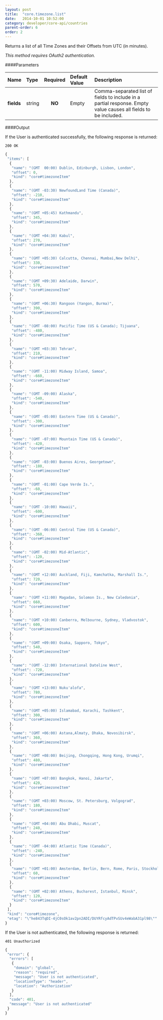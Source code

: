 ```yaml
---
layout: post
title:  "core.timezone.list"
date:   2014-10-01 10:52:00
category: developer/core-api/countries
parent-order: 6
order: 2
---
```


Returns a list of all Time Zones and their Offsets from UTC (in minutes).

*This method requires OAuth2 authentication.*

####Parameters

| Name    | Type   | Required | Default Value | Description |
|:--------|:-------|:--------:|:--------------|:------------|
| **fields**  | string |  **NO**  | Empty | Comma-separated list of fields to include in a partial response. Empty value causes all fields to be included. |

####Output

If the User is authenticated successfully, the following response is returned:

```200 OK```

```javascript
{
 "items": [
  {
   "name": "(GMT  00:00) Dublin, Edinburgh, Lisbon, London",
   "offset": 0,
   "kind": "core#timezoneItem"
  },
  {
   "name": "(GMT -03:30) NewfoundLand Time (Canada)",
   "offset": -210,
   "kind": "core#timezoneItem"
  },
  {
   "name": "(GMT +05:45) Kathmandu",
   "offset": 345,
   "kind": "core#timezoneItem"
  },
  {
   "name": "(GMT +04:30) Kabul",
   "offset": 270,
   "kind": "core#timezoneItem"
  },
  {
   "name": "(GMT +05:30) Calcutta, Chennai, Mumbai,New Delhi",
   "offset": 330,
   "kind": "core#timezoneItem"
  },
  {
   "name": "(GMT +09:30) Adelaide, Darwin",
   "offset": 570,
   "kind": "core#timezoneItem"
  },
  {
   "name": "(GMT +06:30) Rangoon (Yangon, Burma)",
   "offset": 390,
   "kind": "core#timezoneItem"
  },
  {
   "name": "(GMT -08:00) Pacific Time (US & Canada); Tijuana",
   "offset": -480,
   "kind": "core#timezoneItem"
  },
  {
   "name": "(GMT +03:30) Tehran",
   "offset": 210,
   "kind": "core#timezoneItem"
  },
  {
   "name": "(GMT -11:00) Midway Island, Samoa",
   "offset": -660,
   "kind": "core#timezoneItem"
  },
  {
   "name": "(GMT -09:00) Alaska",
   "offset": -540,
   "kind": "core#timezoneItem"
  },
  {
   "name": "(GMT -05:00) Eastern Time (US & Canada)",
   "offset": -300,
   "kind": "core#timezoneItem"
  },
  {
   "name": "(GMT -07:00) Mountain Time (US & Canada)",
   "offset": -420,
   "kind": "core#timezoneItem"
  },
  {
   "name": "(GMT -03:00) Buenos Aires, Georgetown",
   "offset": -180,
   "kind": "core#timezoneItem"
  },
  {
   "name": "(GMT -01:00) Cape Verde Is.",
   "offset": -60,
   "kind": "core#timezoneItem"
  },
  {
   "name": "(GMT -10:00) Hawaii",
   "offset": -600,
   "kind": "core#timezoneItem"
  },
  {
   "name": "(GMT -06:00) Central Time (US & Canada)",
   "offset": -360,
   "kind": "core#timezoneItem"
  },
  {
   "name": "(GMT -02:00) Mid-Atlantic",
   "offset": -120,
   "kind": "core#timezoneItem"
  },
  {
   "name": "(GMT +12:00) Auckland, Fiji, Kamchatka, Marshall Is.",
   "offset": 720,
   "kind": "core#timezoneItem"
  },
  {
   "name": "(GMT +11:00) Magadan, Solomon Is., New Caledonia",
   "offset": 660,
   "kind": "core#timezoneItem"
  },
  {
   "name": "(GMT +10:00) Canberra, Melbourne, Sydney, Vladvostok",
   "offset": 600,
   "kind": "core#timezoneItem"
  },
  {
   "name": "(GMT +09:00) Osaka, Sapporo, Tokyo",
   "offset": 540,
   "kind": "core#timezoneItem"
  },
  {
   "name": "(GMT -12:00) International Dateline West",
   "offset": -720,
   "kind": "core#timezoneItem"
  },
  {
   "name": "(GMT +13:00) Nuku'alofa",
   "offset": 780,
   "kind": "core#timezoneItem"
  },
  {
   "name": "(GMT +05:00) Islamabad, Karachi, Tashkent",
   "offset": 300,
   "kind": "core#timezoneItem"
  },
  {
   "name": "(GMT +06:00) Astana,Almaty, Dhaka, Novosibirsk",
   "offset": 360,
   "kind": "core#timezoneItem"
  },
  {
   "name": "(GMT +08:00) Beijing, Chongqing, Hong Kong, Urumqi",
   "offset": 480,
   "kind": "core#timezoneItem"
  },
  {
   "name": "(GMT +07:00) Bangkok, Hanoi, Jakarta",
   "offset": 420,
   "kind": "core#timezoneItem"
  },
  {
   "name": "(GMT +03:00) Moscow, St. Petersburg, Volgograd",
   "offset": 180,
   "kind": "core#timezoneItem"
  },
  {
   "name": "(GMT +04:00) Abu Dhabi, Muscat",
   "offset": 240,
   "kind": "core#timezoneItem"
  },
  {
   "name": "(GMT -04:00) Atlantic Time (Canada)",
   "offset": -240,
   "kind": "core#timezoneItem"
  },
  {
   "name": "(GMT +01:00) Amsterdam, Berlin, Bern, Rome, Paris, Stockholm, Vienna",
   "offset": 60,
   "kind": "core#timezoneItem"
  },
  {
   "name": "(GMT +02:00) Athens, Bucharest, Istanbul, Minsk",
   "offset": 120,
   "kind": "core#timezoneItem"
  }
 ],
 "kind": "core#timezone",
 "etag": "\"he843TqDI-4jC0sOk1av2pn2ADI/DUYRfcyAdTPvSUv4eWabA31pl98\""
}
```

If the User is not authenticated, the following response is returned:

```401 Unauthorized```

```javascript
{
 "error": {
  "errors": [
   {
    "domain": "global",
    "reason": "required",
    "message": "User is not authenticated",
    "locationType": "header",
    "location": "Authorization"
   }
  ],
  "code": 401,
  "message": "User is not authenticated"
 }
}
```